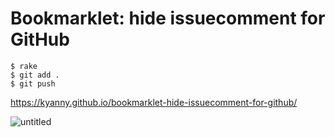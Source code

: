 Bookmarklet: hide issuecomment for GitHub
=========================================

```
$ rake
$ git add .
$ git push
```
https://kyanny.github.io/bookmarklet-hide-issuecomment-for-github/

![untitled](https://cloud.githubusercontent.com/assets/10515/18056659/cb1d6686-6e47-11e6-872a-cef7f1e2dd98.gif)
